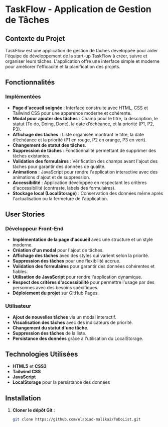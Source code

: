 # TaskFlow - Application de Gestion de Tâches

## Contexte du Projet
TaskFlow est une application de gestion de tâches développée pour aider l'équipe de développement de la start-up TaskFlow à créer, suivre et organiser leurs tâches. L'application offre une interface simple et moderne pour améliorer l'efficacité et la planification des projets.

## Fonctionnalités
### Implémentées
- **Page d'accueil soignée** : Interface construite avec HTML, CSS et Tailwind CSS pour une apparence moderne et cohérente.
- **Modal pour ajouter des tâches** : Champ pour le titre, la description, le statut (To do, Doing, Done), la date d’échéance, et la priorité (P1, P2, P3).
- **Affichage des tâches** : Liste organisée montrant le titre, la date d’échéance et la priorité (P1 en rouge, P2 en orange, P3 en vert).
- **Changement de statut des tâches**.
- **Suppression de tâches** : Fonctionnalité permettant de supprimer des tâches existantes.
- **Validation des formulaires** : Vérification des champs avant l'ajout des tâches pour garantir des données de qualité.
- **Animations** : JavaScript pour rendre l'application interactive avec des animations d'ajout et de suppression.
- **Accessibilité** : Application développée en respectant les critères d'accessibilité (contraste, labels des formulaires).
- **Stockage local (LocalStorage)** : Conservation des données même après l'actualisation ou la fermeture de l'application.



## User Stories
### Développeur Front-End
- **Implémentation de la page d'accueil** avec une structure et un style moderne.
- **Création d'un modal** pour l'ajout de tâches.
- **Affichage des tâches** avec des styles qui varient selon la priorité.
- **Suppression des tâches** pour une flexibilité accrue.
- **Validation des formulaires** pour garantir des données cohérentes et fiables.
- **Utilisation de JavaScript** pour rendre l'application dynamique.
- **Respect des critères d'accessibilité** pour permettre l'usage par des personnes avec des besoins spécifiques.
- **Déploiement du projet** sur GitHub Pages.

### Utilisateur
- **Ajout de nouvelles tâches** via un modal interactif.
- **Visualisation des tâches** avec des indicateurs de priorité.
- **Changement du statut d'une tâche**.
- **Suppression des tâches** de la liste.
- **Persistance des données** grâce à l'utilisation du LocalStorage.

## Technologies Utilisées
- **HTML5** et **CSS3**
- **Tailwind CSS**
- **JavaScript**
- **LocalStorage** pour la persistance des données

## Installation
1. **Cloner le dépôt Git** :
   ```bash
   git clone https://github.com/elabiad-malika2/ToDoList.git

